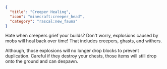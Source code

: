 ```json
{
  "title": "Creeper Healing",
  "icon": "minecraft:creeper_head",
  "category": "rascal:new_fauna"
}
```

Hate when creepers grief your builds? Don't worry, explosions caused by mobs will heal back
over time! That includes creepers, ghasts, and withers.


Although, those explosions will no longer drop blocks to prevent duplication. Careful if they
destroy your chests, those items will still drop onto the ground and can despawn.